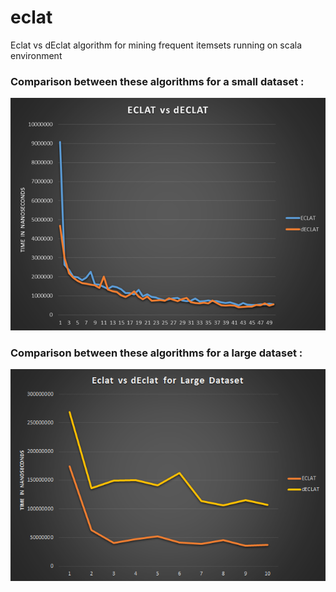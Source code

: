 # eclat
Eclat vs dEclat algorithm for mining frequent itemsets running on scala environment

### Comparison between these algorithms for a small dataset :

![Demo comparison](https://github.com/pritam001/eclat/blob/master/images/eclatVsdeclat.png "Comparison for small dataset")



### Comparison between these algorithms for a large dataset :

![Large comparison](https://github.com/pritam001/eclat/blob/master/images/eclat_large.png "Comparison for large dataset")

